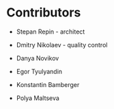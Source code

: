 # Contributors

* Stepan Repin - architect

* Dmitry Nikolaev - quality control

* Danya Novikov

* Egor Tyulyandin

* Konstantin Bamberger

* Polya Maltseva
